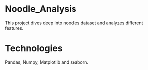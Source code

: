 # Noodle_Analysis

This project dives deep into noodles dataset and analyzes different features.

# Technologies

Pandas, Numpy, Matplotlib and seaborn.
